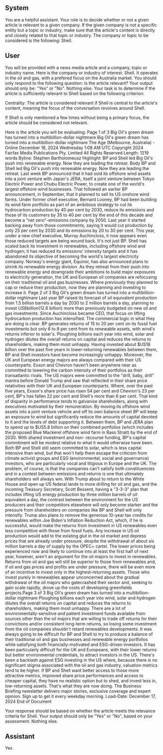 ## System

You are a helpful assistant. Your role is to decide whether or not a given article is relevant to a given company. If the given company is not a specific entity but a topic or industry, make sure that the article's content is directly and closely related to that topic or industry. The company or topic to be considered is the following: Shell.

## User


You will be provided with a news media article and a company, topic or industry name. Here is the company or industry of interest: Shell. It operates in the oil and gas, with a prefered focus on the Australia market. You should only respond to the following question: Is the article relevant? Your output should only be: "Yes" or "No". Nothing else. Your task is to determine if the article is sufficiently relevant to Shell based on the following criterion:

Centrality: The article is considered relevant if Shell is central to the article's content, meaning the focus of the conversation revolves around Shell.

If Shell is only mentioned a few times without being a primary focus, the article should be considered not relevant.

Here is the article you will be evaluating: Page 1 of 3
Big Oil's green dream has turned into a multibillion-dollar nightmare
Big Oil's green dream has turned into a multibillion-dollar nightmare
The Age (Melbourne, Australia) - Online
December 18, 2024 Wednesday 1:08 AM UTC
Copyright 2024 Fairfax Media Publications Pty. Limited All Rights Reserved
Length: 1219 words
Byline: Stephen Bartholomeusz
Highlight: BP and Shell led Big Oil's push into renewable energy. Now they are leading the retreat.
Body
BP and Shell led Big Oil's push into renewable energy. Now they are leading the retreat.
Last week BP announced that it had sold its offshore wind assets into a joint venture with Japan's JERA, itself a 
joint venture between Tokyo Electric Power and Chubu Electric Power, to create one of the world's largest offshore 
wind businesses.
That followed an earlier BP announcement, in September, that it planned to sell its US onshore wind farms.
Under former chief executive, Bernard Looney, BP had been building its wind farm portfolio as part of an ambitious 
strategy to cut its hydrocarbon production by 40 per cent by 2030, reduce its emissions and those of its customers 
by 35 to 40 per cent by the end of this decade and become a "net zero"-emissions company by 2050.
Last year it started backing away from those commitments, saying it would cut production by only 25 per cent by 
2030 and its emissions by 20 to 30 per cent.
This year, under a new chief executive, Murray Auchincloss, it now appears even those reduced targets are being 
wound back.
It's not just BP.
Shell has scaled back its investment in renewables, including offshore wind and hydrogen; it has reduced its 
emissions' intensity targets and it has abandoned its objective of becoming the world's largest electricity company. 
Norway's energy giant, Equinor, has also announced plans to shrink its renewable energy division.
As they retreat from their push into renewable energy and downgrade their ambitions to build major exposures to 
electricity generation, the UK and European oil companies are refocusing on their traditional oil and gas 
businesses.
Where previously they planned to cap or reduce their production, now they are planning and investing to increase it.
Page 2 of 3
Big Oil's green dream has turned into a multibillion-dollar nightmare
Last year BP raised its forecast of oil equivalent production from 1.5 billion barrels a day by 2030 to 2 million 
barrels a day, planning to invest $US8 billion ($12.6 billion) more than previously budgeted on new oil and gas 
investments. Since Auchincloss became CEO, that focus on lifting hydrocarbon production has intensified.
The commercial logic in what they are doing is clear. BP generates returns of 15 to 20 per cent on its fossil fuel 
investments but only 6 to 8 per cent from its renewable assets, with wind's returns inferior to solar's.
Ploughing billions each year into wind, solar and hydrogen dilutes the overall returns on capital and reduces the 
returns to shareholders, making them most unhappy. Having invested about $US18 billion over the past five years 
in lower-returning renewables between them, BP and Shell investors have become increasingly unhappy.
Moreover, the UK and European energy majors are always compared with their US counterparts.
Exxon and Chevron haven't been anywhere near as committed to lowering the carbon intensity of their portfolios as 
their transatlantic rivals. The US majors were committed to the "drill, baby, drill" mantra before Donald Trump and 
saw that reflected in their share price relativities with their UK and European counterparts.
Where, over the past five years, Exxon's share price has risen 54 per cent and Chevron's 23 per cent, BP's has 
fallen 22 per cent and Shell's more than 6 per cent. That kind of disparity in performance tends to galvanise 
shareholders, along with executives motivated by their remuneration.
By moving its offshore wind assets into a joint venture vehicle and off its own balance sheet BP will keep an 
exposure to wind but significantly reduce the amounts of capital devoted to it and the levels of debt supporting it.
Between them, BP and JERA plan to spend up to $US5.8 billion on their combined portfolios (which includes the 
proposed Blue Mackerel offshore wind farm in Bass Strait) by the end of 2030. With shared investment and non-
recourse funding, BP's capital commitment will be modest relative to what it would otherwise have been.
Both BP and Shell still seem committed to solar, which is less capital intensive than wind, but that won't help them 
escape the criticism from climate activist groups and ESG (environmental, social and governance) investors, who 
are particularly vocal and litigious in Europe and the UK.
The problem, of course, is that the companies can't satisfy both constituencies and in a contest between emissions 
and returns is one that ultimately shareholders will always win.
With Trump about to return to the White House and open up US federal lands to more drilling for oil and gas, and 
the incoming Treasury Secretary, Scott Bessent, having a "3-3-3" plan that includes lifting US energy production by 
three million barrels of oil equivalent a day, the contrast between the environment for the US producers and their 
competitors elsewhere will only become starker and the pressure from shareholders on companies like BP and 
Shell will only intensify.
Trump also plans to remove the generous 10-year tax credits for renewables within Joe Biden's Inflation Reduction 
Act, which, if he is successful, would make the returns from investment in US renewables even less competitive 
with those from fossil fuels.
Any increase in US oil production would add to the existing glut in the oil market and depress prices that are 
already under pressure, despite the withdrawal of about six million barrels a day of supply by the OPEC+ cartel.
The lower prices being experienced now and likely to continue into at least the first half of next year, however, 
aren't an argument for the oil majors to invest in renewables.
Returns from oil and gas will still be superior to those from renewables and, if oil and gas prices and profits are 
under pressure, there will be even more of an incentive to invest only in the highest-returning assets.
Those who invest purely in renewables appear unconcerned about the gradual withdrawal of the oil majors who 
gatecrashed their sector and, seeking to gain scale rapidly, drove up the costs of developing greenfields projects.Page 3 of 3
Big Oil's green dream has turned into a multibillion-dollar nightmare
Ploughing billions each year into wind, solar and hydrogen dilutes the overall returns on capital and reduces the 
returns to shareholders, making them most unhappy.
There are a lot of environmentally-sensitive and patient investment funds available from sources other than the oil 
majors that are willing to trade off returns for their convictions and/or consistent long-term returns, so losing some 
investment from the oil companies shouldn't retard renewables developments.
It was always going to be difficult for BP and Shell to try to produce a balance of their traditional oil and gas 
businesses and renewable energy portfolios while satisfying both financially-motivated and ESG-driven investors.
It has been particularly difficult for the UK and Europeans, with their lower returns but better environmental 
credentials, to attract investors in the US. There's been a backlash against ESG investing in the US where, 
because there is no significant stigma associated with the oil and gas industry, valuation metrics tend to be higher.
If BP and Shell want better access to those more attractive metrics, improved share price performances and 
access to cheaper capital, they have no realistic option but to shed, and invest less in, low-returning assets. That's 
what they are now doing.
The Business Briefing newsletter delivers major stories, exclusive coverage and expert opinion. Sign up to 
get it every weekday morning.
Load-Date: December 17, 2024
End of Document

Your response should be based on whether the article meets the relevance criteria for Shell.
Your output should only be "Yes" or "No", based on your assessment. Nothing else.
            

## Assistant

Yes

